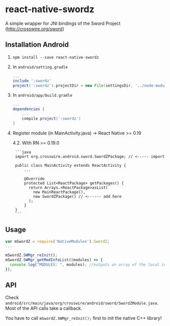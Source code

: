 # react-native-swordz

A simple wrapper for JNI bindings of the Sword Project (http://crosswire.org/sword)

## Installation Android
1. `npm install --save react-native-swordz`
2. In `android/setting.gradle`

    ```gradle
    ...
    include ':swordz'
    project(':swordz').projectDir = new File(settingsDir, '../node-modules/swordz/android/')
    ```

3. In `android/app/build.gradle`

    ```gradle
    ...
    dependencies {
        ...
        compile project(':swordz')
    }
    ```

4. Register module (in MainActivity.java) → React Native >= 0.19

    4.2. With RN >= 0.19.0

        ```java
        import org.crosswire.android.sword.SwordZPackage; // <----- import

        public class MainActivity extends ReactActivity {
            ...

            @Override
            protected List<ReactPackage> getPackages() {
              return Arrays.<ReactPackage>asList(
                new MainReactPackage(),
                new SwordZPackage() // <------ add here
              );
            }
        }
        ```

## Usage

```js
var mSwordZ = require('NativeModules').SwordZ;
...

mSwordZ.SWMgr_reInit();
mSwordZ.SWMgr_getModInfoList((modules) => {
  console.log("MODULES: ", modules); //outputs an array of the local installed modules
});

```

## API
Check ```android/src/main/java/org/crosswire/android/sword/SwordZModule.java```. Most of the API calls take a callback.

You have to call ```mSwordZ.SWMgr_reInit();``` first to init the native C++ library!